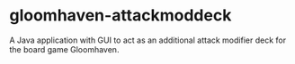 # gloomhaven-attackmoddeck
A Java application with GUI to act as an additional attack modifier deck for the board game Gloomhaven.
